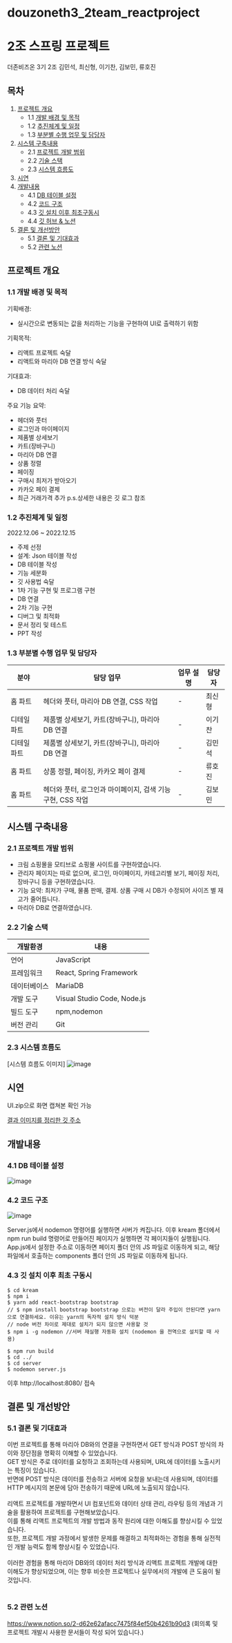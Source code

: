 # douzoneth3_2team_reactproject
# 2조 스프링 프로젝트

더존비즈온 3기 2조 김민석, 최신형, 이기찬, 김보민, 류호진

## 목차

1. [프로젝트 개요](#프로젝트-개요)
   - 1.1 [개발 배경 및 목적](#개발-배경-및-목적)
   - 1.2 [추진체계 및 일정](#추진체계-및-일정)
   - 1.3 [부분별 수행 업무 및 담당자](#부분별-수행-업무-및-담당자)
2. [시스템 구축내용](#시스템-구축내용)
   - 2.1 [프로젝트 개발 범위](#프로젝트-개발-범위)
   - 2.2 [기술 스택](#기술-스택)
   - 2.3 [시스템 흐름도](#시스템-흐름도)
3. [시연](#시연)
4. [개발내용](#개발내용)
   - 4.1 [DB 테이블 설정](#DB-테이블-설정)
   - 4.2 [코드 구조](#코드-구조)
   - 4.3 [깃 설치 이후 최초구동시](#깃-설치-이후-최초구동시)
   - 4.4 [깃 허브 & 노션](#깃-허브--노션)
5. [결론 및 개선방안](#결론-및-개선방안)
   - 5.1 [결론 및 기대효과](#결론-및-기대효과)
   - 5.2 [관련 노션](#관련-노션)
## 프로젝트 개요

### 1.1 개발 배경 및 목적

기획배경:
- 실시간으로 변동되는 값을 처리하는 기능을 구현하여 UI로 출력하기 위함

기획목적:
- 리액트 프로젝트 숙달
- 리액트와 마리아 DB 연결 방식 숙달

기대효과:
- DB 데이터 처리 숙달
  
주요 기능 요약: 
- 헤더와 풋터
- 로그인과 마이페이지
- 제품별 상세보기
- 카트(장바구니)
- 마리아 DB 연결
- 상품 정렬
- 페이징
- 구매시 최저가 받아오기
- 카카오 페이 결제
- 최근 거래가격 추가
 p.s.상세한 내용은 깃 로그 참조

### 1.2 추진체계 및 일정
2022.12.06 ~ 2022.12.15
- 주제 선정
- 설계: Json 테이블 작성
- DB 테이블 작성
- 기능 세분화
- 깃 사용법 숙달
- 1차 기능 구현 및 프로그램 구현
- DB 연결
- 2차 기능 구현
- 디버그 및 최적화
- 문서 정리 및 테스트
- PPT 작성

### 1.3 부분별 수행 업무 및 담당자

분야 | 담당 업무 | 업무 설명 | 담당자
--- | --- | --- | ---
홈 파트 | 헤더와 풋터, 마리아 DB 연결, CSS 작업 | - | 최신형
디테일 파트 | 제품별 상세보기, 카트(장바구니), 마리아 DB 연결 | - | 이기찬
디테일 파트 | 제품별 상세보기, 카트(장바구니), 마리아 DB 연결 | - | 김민석
홈 파트 | 상품 정렬, 페이징, 카카오 페이 결제 | - | 류호진
홈 파트 | 헤더와 풋터, 로그인과 마이페이지, 검색 기능 구현, CSS 작업 | - | 김보민

## 시스템 구축내용

### 2.1 프로젝트 개발 범위

- 크림 쇼핑몰을 모티브로 쇼핑몰 사이트를 구현하였습니다.
- 관리자 페이지는 따로 없으며, 로그인, 마이페이지, 카테고리별 보기, 페이징 처리, 장바구니 등을 구현하였습니다.
- 기능 요약: 최저가 구매, 물품 판매, 결제. 상품 구매 시 DB가 수정되어 사이즈 별 재고가 줄어듭니다.
- 마리아 DB로 연결하였습니다.
### 2.2 기술 스택
개발환경|	내용
---|----
언어	|JavaScript
프레임워크|	React, Spring Framework
데이터베이스|	MariaDB
개발 도구|	Visual Studio Code, Node.js 
빌드 도구|	npm,nodemon
버전 관리|	Git

### 2.3 시스템 흐름도

[시스템 흐름도 이미지]
![image](https://github.com/rhj1216-hochan06/douzoneth3_2team_reactproject/assets/83914448/19e83e4f-1065-4aa4-b72b-61b6090a127d)

## 시연
UI.zip으로 화면 캡쳐본 확인 가능

[결과 이미지를 정리한 깃 주소](https://github.com/Choisinhyung/Whipping_Project)

## 개발내용

### 4.1 DB 테이블 설정
![image](https://github.com/rhj1216-hochan06/douzoneth3_2team_reactproject/assets/83914448/035a65ec-47dc-43f5-be6d-c33c1ca68450)


### 4.2 코드 구조
![image](https://github.com/rhj1216-hochan06/douzoneth3_2team_reactproject/assets/83914448/d078a7c8-05c9-482b-9a63-2690e0db4b05)

Server.js에서 nodemon 명령어를 실행하면 서버가 켜집니다.
이후 kream 폴더에서 npm run build 명령어로 만들어진 페이지가 실행하면 각 페이지들이 실행됩니다.
App.js에서 설정한 주소로 이동하면 페이지 폴더 안의 JS 파일로 이동하게 되고, 해당 파일에서 호출하는 components 폴더 안의 JS 파일로 이동하게 됩니다.

### 4.3 깃 설치 이후 최초 구동시

```
$ cd kream
$ npm i
$ yarn add react-bootstrap bootstrap 
// $ npm install bootstrap bootstrap 으로는 버전이 달라 주입이 안된다면 yarn으로 연결하세요. 이유는 yarn의 독자적 설치 방식 덕분 
// node 버전 차이로 제대로 설치가 되지 않으면 사용할 것 
$ npm i -g nodemon //서버 재실행 자동화 설치 (nodemon 을 전역으로 설치할 때 사용)

$ npm run build
$ cd ../
$ cd server
$ nodemon server.js
```
이후 http://localhost:8080/ 접속
## 결론 및 개선방안
### 5.1 결론 및 기대효과

이번 프로젝트를 통해 마리아 DB와의 연결을 구현하면서 GET 방식과 POST 방식의 차이와 장단점을 명확히 이해할 수 있었습니다. <br />
GET 방식은 주로 데이터를 요청하고 조회하는데 사용되며, URL에 데이터를 노출시키는 특징이 있습니다. <br />
반면에 POST 방식은 데이터를 전송하고 서버에 요청을 보내는데 사용되며, 데이터를 HTTP 메시지의 본문에 담아 전송하기 때문에 URL에 노출되지 않습니다.<br />
<br />
리액트 프로젝트를 개발하면서 UI 컴포넌트와 데이터 상태 관리, 라우팅 등의 개념과 기술을 활용하여 프로젝트를 구현해보았습니다.<br />
이를 통해 리액트 프로젝트의 개발 방법과 동작 원리에 대한 이해도를 향상시킬 수 있었습니다.<br />
또한, 프로젝트 개발 과정에서 발생한 문제를 해결하고 최적화하는 경험을 통해 실전적인 개발 능력도 함께 향상시킬 수 있었습니다.<br />
<br />
이러한 경험을 통해 마리아 DB와의 데이터 처리 방식과 리액트 프로젝트 개발에 대한 이해도가 향상되었으며, 이는 향후 비슷한 프로젝트나 실무에서의 개발에 큰 도움이 될 것입니다.<br />
<br />
### 5.2 관련 노션
https://www.notion.so/2-d62e62afacc7475f84ef50b4261b90d3
(회의록 및 프로젝트 개발시 사용한 문서들이 작성 되어 있습니다.)
